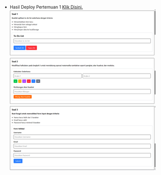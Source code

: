 - Hasil Deploy Pertemuan 1 [Klik Disini.](https://pemrograman-web-itera-122140218-pertemuan1.vercel.app)  
  ![Screenshot Soal 1](./images/pertemuan1_soal1.png)  
  ![Screenshot Soal 2](./MuhammadSabdaArif_122140218_Pertemuan1/images/pertemuan1_soal2.png)  
  ![Screenshot Soal 3](./MuhammadSabdaArif_122140218_Pertemuan1/images/pertemuan1_soal3.png)
